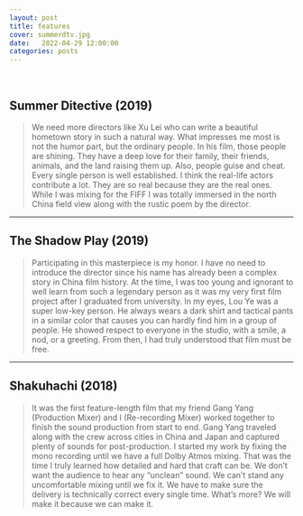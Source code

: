 ```yaml
---
layout: post
title: features
cover: summerdtv.jpg
date:   2022-04-29 12:00:00
categories: posts
---
```

<br>

## Summer Ditective (2019)

> We need more directors like Xu Lei who can write a beautiful hometown story in such a natural way. What impresses me most is not the humor part, but the ordinary people. In his film, those people are shining. They have a deep love for their family, their friends, animals, and the land raising them up. Also, people guise and cheat. Every single person is well established. I think the real-life actors contribute a lot. They are so real because they are the real ones. While I was mixing for the FIFF I was totally immersed in the north China field view along with the rustic poem by the director.

<hr/>

## The Shadow Play (2019)

> Participating in this masterpiece is my honor. I have no need to introduce the director since his name has already been a complex story in China film history. At the time, I was too young and ignorant to well learn from such a legendary person as it was my very first film project after I graduated from university. In my eyes, Lou Ye was a super low-key person. He always wears a dark shirt and tactical pants in a similar color that causes you can hardly find him in a group of people. He showed respect to everyone in the studio, with a smile, a nod, or a greeting. From then, I had truly understood that film must be free.

<hr/>

## Shakuhachi (2018)

> It was the first feature-length film that my friend Gang Yang (Production Mixer) and I (Re-recording Mixer) worked together to finish the sound production from start to end. Gang Yang traveled along with the crew across cities in China and Japan and captured plenty of sounds for post-production. I started my work by fixing the mono recording until we have a full Dolby Atmos mixing. That was the time I truly learned how detailed and hard that craft can be. We don’t want the audience to hear any “unclean” sound. We can’t stand any uncomfortable mixing until we fix it. We have to make sure the delivery is technically correct every single time. What’s more? We will make it because we can make it.